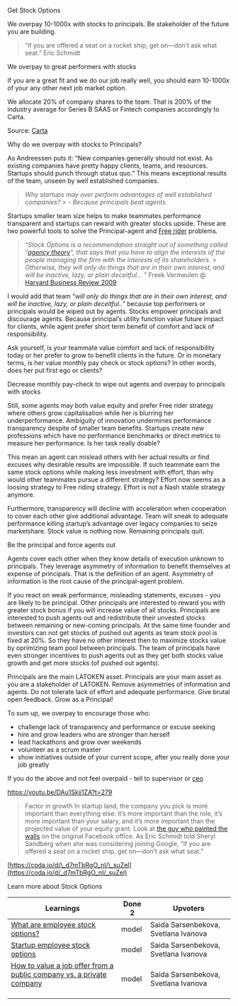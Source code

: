 Get Stock Options

We overpay 10-1000x with stocks to principals. Be stakeholder of the future you are building.

> “if you are offered a seat on a rocket ship, get on—don’t ask what seat.”
> Eric Schmidt

We overpay to great performers with stocks

If you are a great fit and we do our job really well, you should earn 10-1000x of your any other next job market option.

We allocate 20% of company shares to the team. That is 200% of the industry average for Series B SAAS or Fintech companies accordingly to Carta.

Source: [Carta](https://carta.com/blog/investors-vs-employees-2/)

Why do we overpay with stocks to Principals?

As Andreessen puts it: “New companies generally should not exist. As existing companies have pretty happy clients, teams, and resources. Startups should punch through status quo.” This means exceptional results of the team, unseen by well established companies.

> _Why startups may over perform advantages of well established companies?_ > _- Because principals beat agents._

Startups smaller team size helps to make teammates performance transparent and startups can reward with greater stocks upside. These are two powerful tools to solve the Principal-agent and [Free rider](https://coda.io/d/_d7mTbRgO_nI/_su1Y3) problems.

> _“Stock Options is a recommendation straight out of something called “[agency theory](https://coda.io/d/_d7mTbRgO_nI/_su1Y3)”, that says that you have to align the interests of the people managing the firm with the interests of its shareholders._ > _Otherwise, they will only do things that are in their own interest, and will be inactive, lazy, or plain deceitful... ”_ Freek Vermeulen @ [Harvard Business Review 2009](https://hbr.org/2009/04/why-stock-options-are-a-bad-op.html)

I would add that team “_will only do things that are in their own interest, and will be inactive, lazy, or plain deceitful..”_ because top performers or principals would be wiped out by agents. Stocks empower principals and discourage agents. Because principal’s utility function value future impact for clients, while agent prefer short term benefit of comfort and lack of responsibility.

Ask yourself, is your teammate value comfort and lack of responsibility today or her prefer to grow to benefit clients in the future. Or in monetary terms, is her value monthly pay check or stock options? In other words, does her put first ego or clients?

Decrease monthly pay-check to wipe out agents and overpay to principals with stocks

Still, some agents may both value equity and prefer Free rider strategy where others grow capitalisation while her is blurring her underperformance. Ambiguity of innovation undermines performance transparency despite of smaller team benefits. Startups create new professions which have no performance benchmarks or direct metrics to measure her performance. Is her task really doable?

This mean an agent can mislead others with her actual results or find excuses why desirable results are impossible. If such teammate earn the same stock options while making less investment with effort, than why would other teammates pursue a different strategy? Effort now seems as a loosing strategy to Free riding strategy. Effort is not a Nash stable strategy anymore.

Furthermore, transparency will decline with acceleration when cooperation to cover each other give additional advantage. Team will sneak to adequate performance killing startup’s advantage over legacy companies to seize marketshare. Stock value is nothing now. Remaining principals quit.

Be the principal and force agents out

Agents cover each other when they know details of execution unknown to principals. They leverage asymmetry of information to benefit themselves at expense of principals. That is the definition of an agent. Asymmetry of information is the root cause of the principal-agent problem.

If you react on weak performance, misleading statements, excuses - you are likely to be principal. Other principals are interested to reward you with greater stock bonus if you will increase value of all stocks. Principals are interested to push agents out and redistribute their unvested stocks between remaining or new-coming principals. At the same time founder and investors can not get stocks of pushed out agents as team stock pool is fixed at 20%. So they have no other interest then to maximize stocks value by oprimizing team pool between principals. The team of principals have even stronger incentives to push agents out as they get both stocks value growth and get more stocks (of pushed out agents).

Principals are the main LATOKEN asset. Principals are your main asset as you are a stakeholder of LATOKEN. Remove asymmetries of information and agents. Do not tolerate lack of effort and adequate performance. Give brutal open feedback. Grow as a Principal!

To sum up, we overpay to encourage those who:

- challenge lack of transparency and performance or excuse seeking
- hire and grow leaders who are stronger than herself
- lead hackathons and grow over weekends
- volunteer as a scrum master
- show initiatives outside of your current scope, after you really done your job greatly

If you do the above and not feel overpaid - tell to supervisor or [ceo](https://coda.io/d/_d7mTbRgO_nI/_sut1E)

https://youtu.be/DAu1Skjj1ZA?t=279

> Factor in growth
> In startup land, the company you pick is more important than everything else: it’s more important than the role, it’s more important than your salary, and it’s more important than the projected value of your equity grant. Look at [the guy who painted the walls](https://www.businessinsider.com/graffiti-artist-painted-facebooks-first-office-now-worth-200-million-2015-6) on the original Facebook office. As Eric Schmidt told Sheryl Sandberg when she was considering joining Google, “if you are offered a seat on a rocket ship, get on—don’t ask what seat.”

[https://coda.io/d/\_d7mTbRgO_nI/\_suZel](https://coda.io/d/_d7mTbRgO_nI/_suZel)

Learn more about Stock Options

| Learnings                                                                                                                                                    | Done 2 | Upvoters                             |
| ------------------------------------------------------------------------------------------------------------------------------------------------------------ | ------ | ------------------------------------ |
| [What are employee stock options?](https://carta.com/blog/employee-stock-options/)                                                                           | model  | Saida Sarsenbekova, Svetlana Ivanova |
| [Startup employee stock options](https://carta.com/blog/equity-101-stock-option-basics/)                                                                     | model  | Saida Sarsenbekova, Svetlana Ivanova |
| [How to value a job offer from a public company vs. a private company](https://carta.com/blog/evaluate-job-offer-public-equity-vs-private-equity/)<br/><br/> | model  | Saida Sarsenbekova, Svetlana Ivanova |
